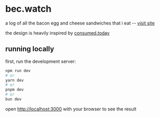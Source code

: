 # bec.watch

a log of all the bacon egg and cheese sandwiches that i eat -- [visit site](https://bec.watch)

the design is heavily inspired by [consumed.today](https://consumed.today)

## running locally

first, run the development server:

```bash
npm run dev
# or
yarn dev
# or
pnpm dev
# or
bun dev
```

open [http://localhost:3000](http://localhost:3000) with your browser to see the result